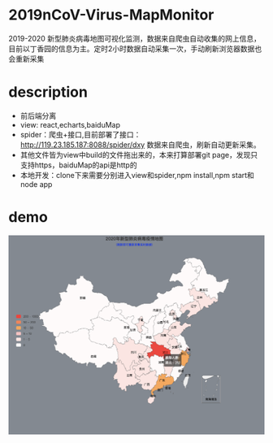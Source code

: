 # 2019nCoV-Virus-MapMonitor
2019-2020 新型肺炎病毒地图可视化监测，数据来自爬虫自动收集的网上信息，目前以丁香园的信息为主。定时2小时数据自动采集一次，手动刷新浏览器数据也会重新采集

# description
* 前后端分离
* view: react,echarts,baiduMap
* spider：爬虫+接口,目前部署了接口：http://119.23.185.187:8088/spider/dxy
数据来自爬虫，刷新自动更新采集。
* 其他文件皆为view中build的文件拖出来的，本来打算部署git page，发现只支持https，baiduMap的api是http的
* 本地开发：clone下来需要分别进入view和spider,npm install,npm start和node app
# demo
![image](https://github.com/ZhangMingZhao1/2019nCoV-Virus-MapMonitor/blob/master/demo1.png)


